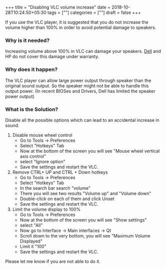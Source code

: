 +++
title = "Disabling VLC volume increase"
date = 2018-10-28T10:24:50+05:30
tags = [""]
categories = [""]
draft = false
+++

If you use the VLC player, it is suggested that you do not increase the volume higher than 100% in order to avoid potential damage to speakers. 

### Why is it needed?
Increasing volume above 100% in VLC can damage your speakers. [Dell](https://www.dell.com/community/Laptops-General-Read-Only/VLC-Media-Player-WARNING/td-p/4082242) and HP do not cover this damage under warranty.

### Why does it happen?
The VLC player can allow large power output through speaker than the original sound output. So the speaker might not be able to handle this output power. (In recent BIOSes and Drivers, Dell has limited the speaker power output)

### What is the Solution?
 Disable all the possible options which can lead to an accidental increase in sound.

1. Disable mouse wheel control
    * Go to  Tools -> Preferences 
    * Select "Hotkeys" Tab
    * Now at the bottom of the screen you will see "Mouse wheel vertical axis control"
    * select "Ignore option"
    * Save the settings and restart the VLC. 
2. Remove CTRL+ UP and CTRL + Down hotkeys
   * Go to  Tools -> Preferences 
   * Select "Hotkeys" Tab
   * In the search bar search "volume"
   * There you will see two results "Volume up" and "Volume down"
   * Double-click on each of them and click Unset
   * Save the settings and restart the VLC. 
3. Limit the volume display to 100%
   * Go to  Tools -> Preferences 
   * Now at the bottom of the screen you will see "Show settings"
   * select "All"
   * Now go to Interface -> Main interfaces -> Qt
   * Scroll down to the very bottom, you will see "Maximum Volume Displayed"
   * Limit it "100"
   * Save the settings and restart the VLC. 

Please let me know if you are not able to do it.
